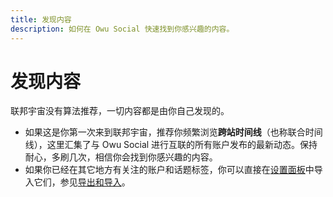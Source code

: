 ```yaml
---
title: 发现内容
description: 如何在 Owu Social 快速找到你感兴趣的内容。
---
```


# 发现内容

联邦宇宙没有算法推荐，一切内容都是由你自己发现的。

- 如果这是你第一次来到联邦宇宙，推荐你频繁浏览**跨站时间线**（也称联合时间线），这里汇集了与 Owu Social 进行互联的所有账户发布的最新动态。保持耐心，多刷几次，相信你会找到你感兴趣的内容。
- 如果你已经在其它地方有关注的账户和话题标签，你可以直接在[设置面板](https://scg.owu.one/settings)中导入它们，参见[导出和导入](/settings/overview.md#导入-import)。 
